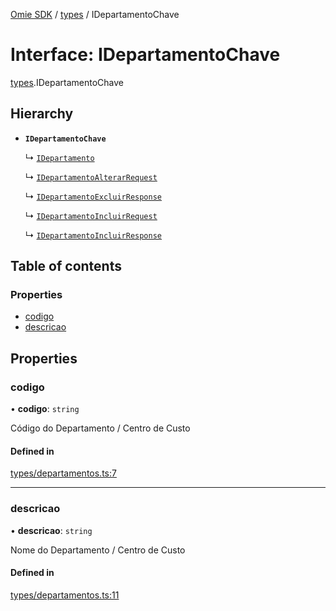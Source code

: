 [Omie SDK](../README.md) / [types](../modules/types.md) / IDepartamentoChave

# Interface: IDepartamentoChave

[types](../modules/types.md).IDepartamentoChave

## Hierarchy

- **`IDepartamentoChave`**

  ↳ [`IDepartamento`](types.IDepartamento.md)

  ↳ [`IDepartamentoAlterarRequest`](types.IDepartamentoAlterarRequest.md)

  ↳ [`IDepartamentoExcluirResponse`](types.IDepartamentoExcluirResponse.md)

  ↳ [`IDepartamentoIncluirRequest`](types.IDepartamentoIncluirRequest.md)

  ↳ [`IDepartamentoIncluirResponse`](types.IDepartamentoIncluirResponse.md)

## Table of contents

### Properties

- [codigo](types.IDepartamentoChave.md#codigo)
- [descricao](types.IDepartamentoChave.md#descricao)

## Properties

### codigo

• **codigo**: `string`

Código do Departamento / Centro de Custo

#### Defined in

[types/departamentos.ts:7](https://github.com/lucas-bogos/omie-sdk/blob/fa631c8/src/types/departamentos.ts#L7)

___

### descricao

• **descricao**: `string`

Nome do Departamento / Centro de Custo

#### Defined in

[types/departamentos.ts:11](https://github.com/lucas-bogos/omie-sdk/blob/fa631c8/src/types/departamentos.ts#L11)
